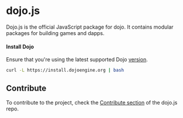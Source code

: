 # dojo.js

Dojo.js is the official JavaScript package for dojo. It contains modular packages for building games and dapps.

#### Install Dojo

Ensure that you're using the latest supported Dojo [version](https://github.com/dojoengine/dojo/releases).

```sh
curl -L https://install.dojoengine.org | bash
```

## Contribute

To contribute to the project, check the [Contribute section](https://github.com/dojoengine/dojo.js?tab=readme-ov-file#contributing-to-dojojs) of the dojo.js repo.
